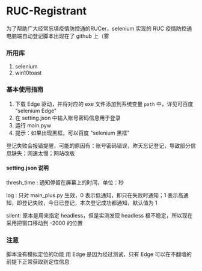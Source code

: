 # RUC-Registrant

为了帮助广大经常忘填疫情防控通的RUCer，selenium 实现的 RUC 疫情防控通电脑端自动登记脚本出现在了 github 上（雾

### 所用库

1. selenium
2. win10toast

### 基本使用指南

1. 下载 Edge 驱动，并将对应的 exe 文件添加到系统变量 `path` 中，详见可百度 "selenium Edge"
2. 在 setting.json 中输入账号密码信息用于登录
3. 运行 main.pyw
4. 提示：如果出现黑框，可以百度 "selenium 黑框"

登记失败会报错提醒，可能的原因有：账号密码错误，昨天忘记登记，导致部分信息缺失；网速太慢；网站改版

#### setting.json 说明

thresh_time : 通知停留在屏幕上的时间，单位：秒

log : 只对 main_plus.py 生效，0 表示低通知，即只在失败时通知；1 表示高通知，即登记失败，今日已登记，本次登记成功都通知，默认值为 1

silent: 原本是用来指定 headless，但是实测发现 headless 极不稳定，所以现在采用把窗口移动到 -2000 的位置

### 注意

脚本没有模拟定位的功能
用 Edge 是因为经过测试，只有 Edge 可以在不翻墙的前提下正常获取到定位信息
